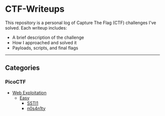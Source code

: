 # CTF-Writeups

This repository is a personal log of Capture The Flag (CTF) challenges I've solved.
Each writeup includes:
- A brief description of the challenge
- How I approached and solved it
- Payloads, scripts, and final flags

---
## Categories
### PicoCTF
- [Web Exploitation](./PicoCTF/WebExploitation)
  - [Easy](./PicoCTF/WebExploitation/easy)
    - [SSTI1](./PicoCTF/WebExploitation/easy/SSTI1.md)
    - [n0s4n1ty](./PicoCTF/WebExploitation/easy/n0s4n1ty.md)
